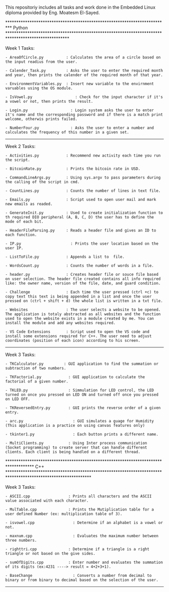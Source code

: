 This repositoriy includes all tasks and work done in the Embedded Linux diploma provided by Eng. Moatesm El-Sayed.


************************************************************************** Python ****************************************************************************************************

Week 1 Tasks:

	- AreaOfCircle.py          : Calculates the area of a circle based on the input readius from the user.
	
	- Calender_Task.py         : Asks the user to enter the required month and year, then prints the calender of the required month of that year.
	
	- EnvironmentVariables.py  : Insert new variable to the envirnment varuables using the OS module.

	- IsVowel.py		           : Check for the input character if it's a vowel or not, then prints the result.

	- Login.py		             : Login system asks the user to enter it's name and the corresponding password and if there is a match print welcome, otherwis prints failed.

	- NumberFour.py		         : Asks the user to enter a number and calculates the frequency of this number in a given set.
	
***********************************************************************************************************************************************************************************************************

Week 2 Tasks:

	- Activities.py            : Recommend new activity each time you run the script.
	
	- BitcoinRate.py           : Prints the bitcoin rate in USD.

	- CommandLineArgs.py       : Using sys.argv to pass parameters during the calling of the script in cmd.
	
	- CountLines.py	           : Counts the number of lines in text file.
	
	- Emails.py	               : Script used to open user mail and mark new emails as readed.
	
	- GenerateInit.py          : Used to create initialization function to th required DIO peripheral (A, B, C, D) the user has to define the mode of each bit. 
	
	- HeaderFileParsing.py     : Reads a header file and gives an ID to each function.
	
	- IP.py		                 : Prints the user location based on the user IP.
	
	- ListToFile.py	           : Appends a list to  file. 
	
	- WordsCount.py	           : Counts the number of words in a file.
	
	- header.py	               : Creates header file or souce file based on user selection. The header file created contains all info required like: the owner name, version of the file, date, and guard condition.
	
	- Challenge                : Each time the user pressed (ctrl +c) to copy text this text is being appended in a list and once the user pressed on (ctrl + shift + d) the whole list is written in a txt file.
	
	- Websites	               : The user selects a website to be opened. The application is totaly abstracted as all websites and the function used to open the website exists in a module created by me. You can install the module and add any websites required.
	
	- VS Code Extensions       : Script used to open the VS code and install some extensions required for C++. The user need to adjust coordinates (position of each icon) according to his screen.
                                                    
************************************************************************************************************************************************************************************************************

Week 3 Tasks:

	- TKCalculator.py         : GUI application to find the summation or subtraction of two numbers.
	
	- TKFactorial.py	        : GUI application to calculate the factorial of a given number.
	
	- TKLED.py		            : Simmulation for LED control, the LED turned on once you pressed on LED ON and turned off once you pressed on LED OFF.
	
	- TKReversedEntry.py	    : GUI prints the reverse order of a given entry.
	
	- arc.py		              : GUI simulates a guage for Humidity (This application is a practice on using canvas features only) 
	
	- tkinter1.py		          : Each button prints a different name.
	
	- MultiClients.py	        : Using Inter process communication (Socket programming) to create server that can handle different clients. Each client is being handled on a different thread.
	
	
	
************************************************************************************ C++ **************************************************************************************************************
	
Week 3 Tasks:

	- ASCII.cpp		            : Prints all characters and the ASCII value associated with each character. 
	
	- MulTable.cpp		        : Prints the Mutiplication table for a user defined Number (ex: multiplication table of 3).
	
	- isvowel.cpp		          : Determine if an alphabet is a vowel or not.
	
	- maxnum.cpp		          : Evaluates the maximum number between three numbers.
	
	- righttri.cpp		        : Determine if a triangle is a right triangle or not based on the give sides.
	
	- sumOfDigits.cpp	        : Enter number and evaluates the summation of its digits (ex:4231 ----> result = 4+2+3+1).
	
	- BaseChange		          : Converts a number from decimal to binary or from binary to decimal based on the selection of the user.

**********************************************************************************************************************************************************************************************************










